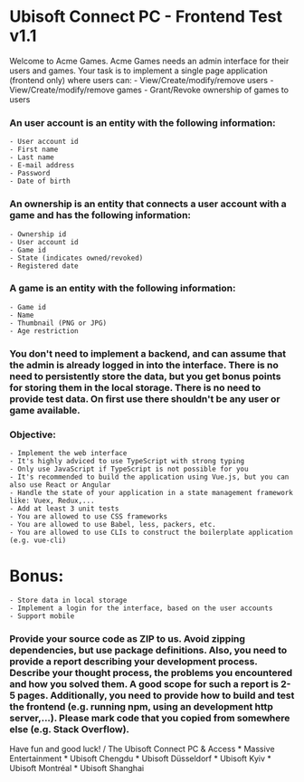 # Ubisoft Connect PC - Frontend Test v1.1

Welcome to Acme Games. Acme Games needs an admin interface for their users and games.
Your task is to implement a single page application (frontend only) where users can:
    - View/Create/modify/remove users
    - View/Create/modify/remove games
    - Grant/Revoke ownership of games to users
	
### An user account is an entity with the following information:
    - User account id
    - First name
    - Last name
    - E-mail address
    - Password
    - Date of birth
	
### An ownership is an entity that connects a user account with a game and has the following information:
    - Ownership id
    - User account id
    - Game id
    - State (indicates owned/revoked)
    - Registered date
	
### A game is an entity with the following information:
    - Game id
    - Name
    - Thumbnail (PNG or JPG)
    - Age restriction
	
### You don't need to implement a backend, and can assume that the admin is already logged in into the interface. There is no need to persistently store the data, but you get bonus points for storing them in the local storage. There is no need to provide test data. On first use there shouldn't be any user or game available.

### Objective:
    - Implement the web interface
    - It's highly adviced to use TypeScript with strong typing
	- Only use JavaScript if TypeScript is not possible for you
    - It's recommended to build the application using Vue.js, but you can also use React or Angular
	- Handle the state of your application in a state management framework like: Vuex, Redux,...
	- Add at least 3 unit tests
    - You are allowed to use CSS frameworks
    - You are allowed to use Babel, less, packers, etc.
    - You are allowed to use CLIs to construct the boilerplate application (e.g. vue-cli)

# Bonus:
    - Store data in local storage
    - Implement a login for the interface, based on the user accounts
    - Support mobile

### Provide your source code as ZIP to us. Avoid zipping dependencies, but use package definitions. Also, you need to provide a report describing your development process. Describe your thought process, the problems you encountered and how you solved them. A good scope for such a report is 2-5 pages. Additionally, you need to provide how to build and test the frontend (e.g. running npm, using an development http server,...). Please mark code that you copied from somewhere else (e.g. Stack Overflow).

Have fun and good luck!
/ The Ubisoft Connect PC & Access
    * Massive Entertainment
    * Ubisoft Chengdu
    * Ubisoft Düsseldorf
    * Ubisoft Kyiv
    * Ubisoft Montréal
    * Ubisoft Shanghai
